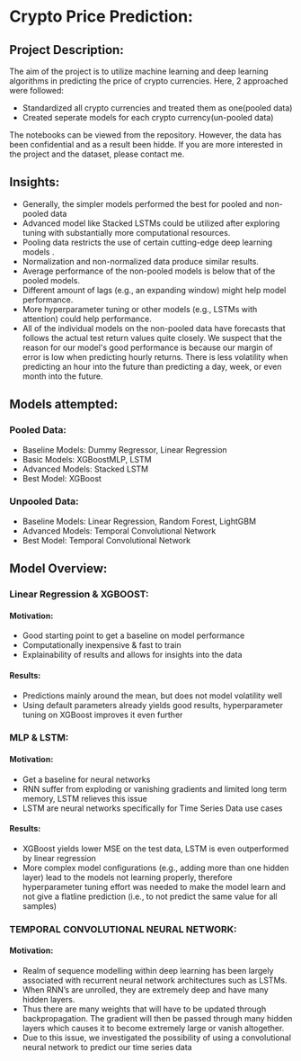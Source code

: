 # Crypto Price Prediction: 

## Project Description: 

The aim of the project is to utilize machine learning and deep learning algorithms in predicting the price of crypto currencies. Here, 2 approached were followed: 

  - Standardized all crypto currencies and treated them as one(pooled data)
  - Created seperate models for each crypto currency(un-pooled data)
  
The notebooks can be viewed from the repository. However, the data has been confidential and as a result been hidde. If you are more interested in the project and the dataset, please contact me. 

## Insights: 

- Generally, the simpler models performed the best for pooled and non-pooled data
- Advanced model like Stacked LSTMs could be utilized after exploring tuning with substantially more computational resources.
- Pooling data restricts the  use of certain cutting-edge deep learning models .
- Normalization and non-normalized data produce similar results.
- Average performance of the non-pooled models is below that of the pooled models.
- Different amount of lags (e.g., an expanding window) might help model performance.
- More hyperparameter tuning or other models (e.g., LSTMs with attention) could help performance.
- All of the individual models on the non-pooled data have forecasts that follows the actual test return values quite closely. We suspect that the reason for our model's good performance is because our margin of error is low when predicting hourly returns. There is less volatility when predicting an hour into the future than predicting a day, week, or even month into the future.

## Models attempted: 

### Pooled Data: 
  - Baseline Models: Dummy Regressor, Linear Regression
  - Basic Models: XGBoostMLP, LSTM
  - Advanced Models: Stacked LSTM
  - Best Model: XGBoost
### Unpooled Data: 
  - Baseline Models: Linear Regression, Random Forest, LightGBM
  - Advanced Models: Temporal Convolutional Network
  - Best Model: Temporal Convolutional Network


## Model Overview: 

### Linear Regression & XGBOOST: 
   #### Motivation: 
   - Good starting point to get a baseline on model performance
   - Computationally inexpensive & fast to train
   - Explainability of results and allows for insights into the data
   #### Results: 
   - Predictions mainly around the mean, but does not model volatility well
   - Using default parameters already yields good results, hyperparameter tuning on XGBoost improves it even further
    
### MLP & LSTM:
   #### Motivation: 
   - Get a baseline for neural networks
   - RNN suffer from exploding or vanishing gradients and limited long term memory, LSTM relieves this issue
   - LSTM are neural networks specifically for Time Series Data use cases
    
   #### Results: 
   - XGBoost yields lower MSE on the test data, LSTM is even outperformed by linear regression
   - More complex model configurations (e.g., adding more than one hidden layer) lead to the models not learning properly, therefore hyperparameter            tuning effort was needed to make the model learn and not give a flatline prediction (i.e., to not predict the same value for all samples)

### TEMPORAL CONVOLUTIONAL NEURAL NETWORK: 
  #### Motivation: 
  - Realm of sequence modelling within deep learning has been largely associated with recurrent neural network architectures such as LSTMs.
  - When RNN’s are unrolled, they are extremely deep and have many hidden layers.
  - Thus there are many weights that will have to be updated through backpropagation. The gradient will then be passed through many hidden layers which       causes it to become extremely large or vanish altogether. 
  - Due to this issue, we investigated the possibility of using a convolutional neural network to predict our time series data
  

 





